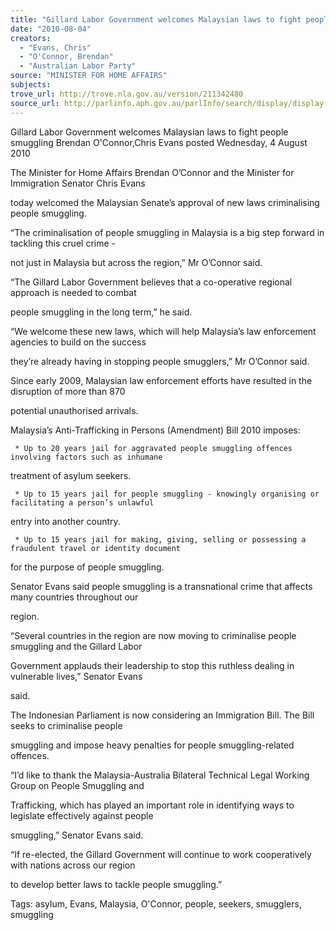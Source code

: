 ```yaml
---
title: "Gillard Labor Government welcomes Malaysian laws to fight people smuggling."
date: "2010-08-04"
creators:
  - "Evans, Chris"
  - "O'Connor, Brendan"
  - "Australian Labor Party"
source: "MINISTER FOR HOME AFFAIRS"
subjects:
trove_url: http://trove.nla.gov.au/version/211342480
source_url: http://parlinfo.aph.gov.au/parlInfo/search/display/display.w3p;query=Id%3A%22media/pressrel/GVKX6%22
---
```


 

 Gillard Labor Government welcomes Malaysian  laws to fight people smuggling  Brendan O'Connor,Chris Evans posted Wednesday, 4 August 2010  

 The Minister for Home Affairs Brendan O’Connor and the Minister for Immigration Senator Chris Evans 

 today welcomed the Malaysian Senate’s approval of new laws criminalising people smuggling. 

 

 “The criminalisation of people smuggling in Malaysia is a big step forward in tackling this cruel crime - 

 not just in Malaysia but across the region,” Mr O’Connor said. 

 

 “The Gillard Labor Government believes that a co-operative regional approach is needed to combat 

 people smuggling in the long term,” he said. 

 

 “We welcome these new laws, which will help Malaysia’s law enforcement agencies to build on the success 

 they’re already having in stopping people smugglers,” Mr O’Connor said. 

 

 Since early 2009, Malaysian law enforcement efforts have resulted in the disruption of more than 870 

 potential unauthorised arrivals. 

 

 Malaysia’s Anti-Trafficking in Persons (Amendment) Bill 2010 imposes: 

 

     * Up to 20 years jail for aggravated people smuggling offences involving factors such as inhumane 

 treatment of asylum seekers. 

     * Up to 15 years jail for people smuggling - knowingly organising or facilitating a person’s unlawful 

 entry into another country. 

     * Up to 15 years jail for making, giving, selling or possessing a fraudulent travel or identity document 

 for the purpose of people smuggling. 

 

 Senator Evans said people smuggling is a transnational crime that affects many countries throughout our 

 region. 

 

 “Several countries in the region are now moving to criminalise people smuggling and the Gillard Labor 

 Government applauds their leadership to stop this ruthless dealing in vulnerable lives,” Senator Evans 

 said. 

 

 The Indonesian Parliament is now considering an Immigration Bill. The Bill seeks to criminalise people 

 smuggling and impose heavy penalties for people smuggling-related offences. 

 

 “I’d like to thank the Malaysia-Australia Bilateral Technical Legal Working Group on People Smuggling and 

 Trafficking, which has played an important role in identifying ways to legislate effectively against people 

 smuggling,” Senator Evans said. 

 

 “If re-elected, the Gillard Government will continue to work cooperatively with nations across our region 

 to develop better laws to tackle people smuggling.”  

 Tags: asylum, Evans, Malaysia, O'Connor, people, seekers, smugglers, smuggling  

 

